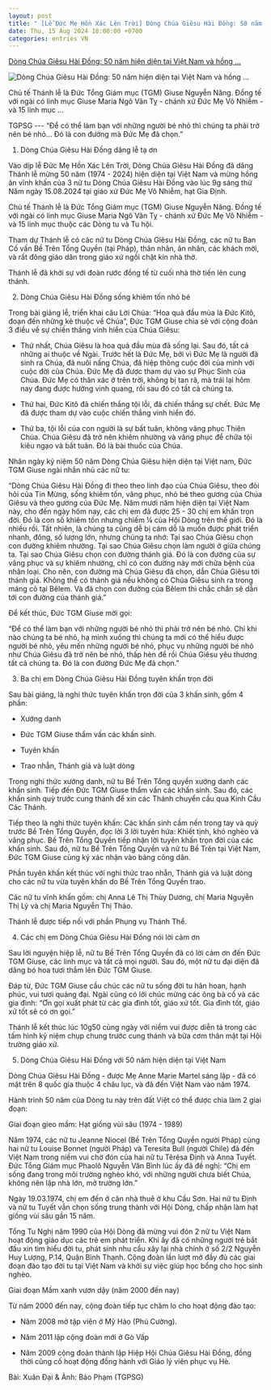 ```yaml
---
layout: post
title: " [Lễ Đức Mẹ Hồn Xác Lên Trời] Dòng Chúa Giêsu Hài Đồng: 50 năm hiện diện tại Việt Nam và hồng ..."
date: Thu, 15 Aug 2024 18:00:00 +0700
categories: entries VN
---
```

[Dòng Chúa Giêsu Hài Đồng: 50 năm hiện diện tại Việt Nam và hồng ...](https://tgpsaigon.net/bai-viet/dong-chua-giesu-hai-dong-50-nam-hien-dien-tai-viet-nam-va-hong-an-vinh-khan-75360)

![Dòng Chúa Giêsu Hài Đồng: 50 năm hiện diện tại Việt Nam và hồng ...](https://tgpsaigon.net/Images/Articles/LargeImages/16082024_001124.jpg)

Chủ tế Thánh lễ là Đức Tổng Giám mục (TGM) Giuse Nguyễn Năng. Đồng tế với ngài có linh mục Giuse Maria Ngô Văn Tỵ - chánh xứ Đức Mẹ Vô Nhiễm - và 15 linh mục ...

TGPSG --- “Để có thể làm bạn với những người bé nhỏ thì chúng ta phải trở nên bé nhỏ... Đó là con đường mà Đức Mẹ đã chọn.”

1. Dòng Chúa Giêsu Hài Đồng dâng lễ tạ ơn

Vào dịp lễ Đức Mẹ Hồn Xác Lên Trời, Dòng Chúa Giêsu Hài Đồng đã dâng Thánh lễ mừng 50 năm (1974 - 2024) hiện diện tại Việt Nam và mừng hồng ân vĩnh khấn của 3 nữ tu Dòng Chúa Giêsu Hài Đồng vào lúc 9g sáng thứ Năm ngày 15.08.2024 tại giáo xứ Đức Mẹ Vô Nhiễm, hạt Gia Định.

Chủ tế Thánh lễ là Đức Tổng Giám mục (TGM) Giuse Nguyễn Năng. Đồng tế với ngài có linh mục Giuse Maria Ngô Văn Tỵ - chánh xứ Đức Mẹ Vô Nhiễm - và 15 linh mục thuộc các Dòng tu và Tu hội.

Tham dự Thánh lễ có các nữ tu Dòng Chúa Giêsu Hài Đồng, các nữ tu Ban Cố vấn Bề Trên Tổng Quyền (tại Pháp), thân nhân, ân nhân, các khách mời, và rất đông giáo dân trong giáo xứ ngồi chật kín nhà thờ.

Thánh lễ đã khởi sự với đoàn rước đồng tế từ cuối nhà thờ tiến lên cung thánh.

2. Dòng Chúa Giêsu Hài Đồng sống khiêm tốn nhỏ bé

Trong bài giảng lễ, triển khai câu Lời Chúa: “Hoa quả đầu mùa là Ðức Kitô, đoạn đến những kẻ thuộc về Chúa”, Đức TGM Giuse chia sẻ với cộng đoàn 3 điều về sự chiến thắng vinh hiển của Chúa Giêsu:

- Thứ nhất, Chúa Giêsu là hoa quả đầu mùa đã sống lại. Sau đó, tất cả những ai thuộc về Ngài. Trước hết là Đức Mẹ, bởi vì Đức Mẹ là người đã sinh ra Chúa, đã nuôi nấng Chúa, đã hiệp thông cuộc đời của mình với cuộc đời của Chúa. Đức Mẹ đã được tham dự vào sự Phục Sinh của Chúa. Đức Mẹ có thân xác ở trên trời, không bị tan rã, mà trái lại hôm nay đang được hưởng vinh quang, rồi sau đó có tất cả chúng ta.

- Thứ hai, Đức Kitô đã chiến thắng tội lỗi, đã chiến thắng sự chết. Đức Mẹ đã được tham dự vào cuộc chiến thắng vinh hiển đó.

- Thứ ba, tội lỗi của con người là sự bất tuân, không vâng phục Thiên Chúa. Chúa Giêsu đã trở nên khiêm nhường và vâng phục để chữa tội kiêu ngạo và bất tuân. Đó là bài thuốc của Chúa.

Nhân ngày kỷ niệm 50 năm Dòng Chúa Giêsu hiện diện tại Việt nam, Đức TGM Giuse ngài nhắn nhủ các nữ tu:

“Dòng Chúa Giêsu Hài Đồng đi theo theo linh đạo của Chúa Giêsu, theo đòi hỏi của Tin Mừng, sống khiêm tốn, vâng phục, nhỏ bé theo gương của Chúa Giêsu và theo gương của Đức Mẹ. Năm mươi năm hiện diện tại Việt Nam này, cho đến ngày hôm nay, các chị em đã được 25 - 30 chị em khấn trọn đời. Đó là con số khiêm tốn nhưng chiếm ¼ của Hội Dòng trên thế giới. Đó là nhiều rồi. Tất nhiên, là chúng ta cũng dễ bị cám dỗ là muốn được phát triển nhanh, đông, số lượng lớn, nhưng chúng ta nhớ: Tại sao Chúa Giêsu chọn con đường khiêm nhường. Tại sao Chúa Giêsu chọn làm người ở giữa chúng ta. Tại sao Chúa Giêsu chọn con đường thánh giá. Đó là con đường của sự vâng phục và sự khiêm nhường, chỉ có con đường này mới chữa bệnh của nhân loại. Cho nên, con đường mà Chúa Giêsu đã chọn, dẫn Chúa Giêsu tới thánh giá. Không thể có thánh giá nếu không có Chúa Giêsu sinh ra trong máng cỏ tại Bêlem. Và đã chọn con đường của Bêlem thì chắc chắn sẽ dẫn tới con đường của thánh giá.”

Để kết thúc, Đức TGM Giuse mời gọi:

“Để có thể làm bạn với những người bé nhỏ thì phải trở nên bé nhỏ. Chỉ khi nào chúng ta bé nhỏ, hạ mình xuống thì chúng ta mới có thể hiểu được người bé nhỏ, yêu mến những người bé nhỏ, phục vụ những người bé nhỏ như Chúa Giêsu đã trở nên bé nhỏ, thấp hèn để rồi Chúa Giêsu yêu thương tất cả chúng ta. Đó là con đường Đức Mẹ đã chọn.”

3. Ba chị em Dòng Chúa Giêsu Hài Đồng tuyên khấn trọn đời

Sau bài giảng, là nghi thức tuyên khấn trọn đời của 3 khấn sinh, gồm 4 phần:

- Xướng danh

- Đức TGM Giuse thẩm vấn các khấn sinh.

- Tuyên khấn

- Trao nhẫn, Thánh giá và luật dòng

Trong nghi thức xướng danh, nữ tu Bề Trên Tổng quyền xướng danh các khấn sinh. Tiếp đến Đức TGM Giuse thẩm vấn các khấn sinh. Sau đó, các khấn sinh quỳ trước cung thánh để xin các Thánh chuyển cầu qua Kinh Cầu Các Thánh.

Tiếp theo là nghi thức tuyên khấn: Các khấn sinh cầm nến trong tay và quỳ trước Bề Trên Tổng Quyền, đọc lời 3 lời tuyên hứa: Khiết tịnh, khó nghèo và vâng phục. Bề Trên Tổng Quyền tiếp nhận lời tuyên khấn trọn đời của các khấn sinh. Sau đó, nữ tu Bề Trên Tổng Quyền và nữ tu Bề Trên tại Việt Nam, Đức TGM Giuse cùng ký xác nhận vào bảng công dân.

Phần tuyên khấn kết thúc với nghi thức trao nhẫn, Thánh giá và luật dòng cho các nữ tu vừa tuyên khấn do Bề Trên Tổng Quyền trao.

Các nữ tu vĩnh khấn gồm: chị Anna Lê Thị Thùy Dương, chị Maria Nguyễn Thị Lý và chị Maria Nguyễn Thị Thảo.

Thánh lễ được tiếp nối với phần Phụng vụ Thánh Thể.

4. Các chị em Dòng Chúa Giêsu Hài Đồng nói lời cảm ơn

Sau lời nguyện hiệp lễ, nữ tu Bề Trên Tổng Quyền đã có lời cảm ơn đến Đức TGM Giuse, các linh mục và tất cả mọi người. Sau đó, một nữ tu đại diện đã dâng bó hoa tươi thắm lên Đức TGM Giuse.

Đáp từ, Đức TGM Giuse cầu chúc các nữ tu sống đời tu hân hoan, hạnh phúc, vui tươi quảng đại. Ngài cũng có lời chúc mừng các ông bà cố và các gia đình: “Ơn gọi xuất phát từ các gia đình tốt, giáo xứ tốt. Gia đình tốt, giáo xứ tốt sẽ có ơn gọi.”

Thánh lễ kết thúc lúc 10g50 cùng ngày với niềm vui được diễn tả trong các tấm hình kỷ niệm chụp chung trước cung thánh và bữa cơm thân mật tại Hội trường giáo xứ.

5. Dòng Chúa Giêsu Hài Đồng với 50 năm hiện diện tại Việt Nam

Dòng Chúa Giêsu Hài Đồng - được Mẹ Anne Marie Martel sáng lập - đã có mặt trên 8 quốc gia thuộc 4 châu lục, và đã đến Việt Nam vào năm 1974.

Hành trình 50 năm của Dòng tu này trên đất Việt có thể được chia làm 2 giai đoạn:

Giai đoạn gieo mầm: Hạt giống vùi sâu (1974 - 1989)

Năm 1974, các nữ tu Jeanne Niocel (Bề Trên Tổng Quyền người Pháp) cùng hai nữ tu Louise Bonnet (người Pháp) và Teresita Bull (người Chile) đã đến Việt Nam trong niềm vui chờ đón của hai nữ tu Têrêsa Định và Anna Tuyết. Đức Tổng Giám mục Phaolô Nguyễn Văn Bình lúc ấy đã đề nghị: “Chị em sống đang trong môi trường nghèo khó, với những người chưa biết Chúa, không nên lập nhà lớn, mở trường lớn.”

Ngày 19.03.1974, chị em đến ở căn nhà thuê ở khu Cầu Sơn. Hai nữ tu Định và nữ tu Tuyết vẫn chọn sống trung thành với Hội Dòng, chấp nhận làm hạt giống vùi sâu gần 15 năm.

Tổng Tu Nghị năm 1990 của Hội Dòng đã mừng vui đón 2 nữ tu Việt Nam hoạt động giáo dục các trẻ em phát triển. Khi ấy đã có những người trẻ bắt đầu xin tìm hiểu đời tu, phát sinh nhu cầu xây lại nhà chính ở số 2/2 Nguyễn Huy Lượng, P.14, Quận Bình Thạnh. Cộng đoàn lần lượt mở đầy đủ các giai đoạn đào tạo đời tu tại Việt Nam và khởi sự việc giúp học bổng cho học sinh nghèo.

Giai đoạn Mầm xanh vươn dậy (năm 2000 đến nay)

Từ năm 2000 đến nay, cộng đoàn tiếp tục chăm lo cho hoạt động đào tạo:

- Năm 2008 mở tập viện ở Mỹ Hảo (Phú Cường).

- Năm 2011 lập cộng đoàn mới ở Gò Vấp

- Năm 2009 cộng đoàn thành lập Hiệp Hội Chúa Giêsu Hài Đồng, đồng thời cũng cố hoạt động đồng hành với Giáo lý viên phục vụ Hè.

Bài: Xuân Đại & Ảnh: Bảo Phạm (TGPSG)

